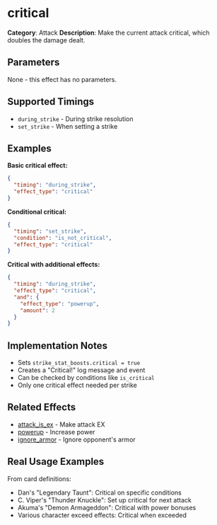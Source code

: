 # critical

**Category**: Attack
**Description**: Make the current attack critical, which doubles the damage dealt.

## Parameters

None - this effect has no parameters.

## Supported Timings

- `during_strike` - During strike resolution
- `set_strike` - When setting a strike

## Examples

**Basic critical effect:**
```json
{
  "timing": "during_strike",
  "effect_type": "critical"
}
```

**Conditional critical:**
```json
{
  "timing": "set_strike",
  "condition": "is_not_critical",
  "effect_type": "critical"
}
```

**Critical with additional effects:**
```json
{
  "timing": "during_strike",
  "effect_type": "critical",
  "and": {
    "effect_type": "powerup",
    "amount": 2
  }
}
```

## Implementation Notes

- Sets `strike_stat_boosts.critical = true`
- Creates a "Critical!" log message and event
- Can be checked by conditions like `is_critical`
- Only one critical effect needed per strike

## Related Effects

- [attack_is_ex](attack_is_ex.md) - Make attack EX
- [powerup](../stats/powerup.md) - Increase power
- [ignore_armor](ignore_armor.md) - Ignore opponent's armor

## Real Usage Examples

From card definitions:
- Dan's "Legendary Taunt": Critical on specific conditions
- C. Viper's "Thunder Knuckle": Set up critical for next attack
- Akuma's "Demon Armageddon": Critical with power bonuses
- Various character exceed effects: Critical when exceeded